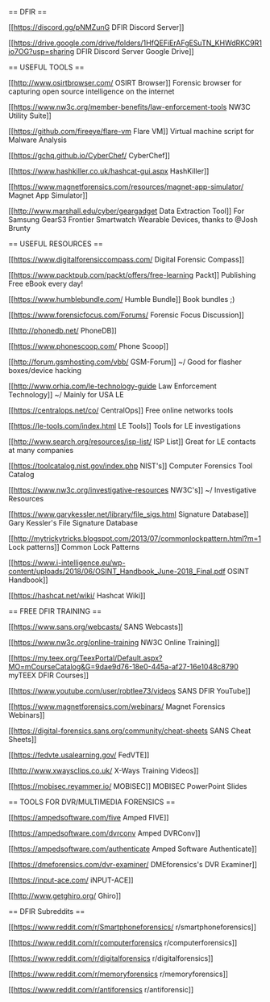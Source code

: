 == DFIR ==

[[https://discord.gg/pNMZunG DFIR Discord Server]]

[[https://drive.google.com/drive/folders/1HfQEFiErAFgESuTN_KHWdRKC9R1io7OG?usp=sharing DFIR Discord Server Google Drive]]

== USEFUL TOOLS ==

[[http://www.osirtbrowser.com/ OSIRT Browser]] Forensic browser for capturing open source intelligence on the internet

[[https://www.nw3c.org/member-benefits/law-enforcement-tools NW3C Utility Suite]]

[[https://github.com/fireeye/flare-vm Flare VM]] Virtual machine script for Malware Analysis

[[https://gchq.github.io/CyberChef/ CyberChef]]

[[https://www.hashkiller.co.uk/hashcat-gui.aspx HashKiller]]

[[https://www.magnetforensics.com/resources/magnet-app-simulator/ Magnet App Simulator]]

[[http://www.marshall.edu/cyber/geargadget Data Extraction Tool]] For Samsung GearS3 Frontier Smartwatch Wearable Devices, thanks to @Josh Brunty

== USEFUL RESOURCES ==

[[https://www.digitalforensiccompass.com/ Digital Forensic Compass]]

[[https://www.packtpub.com/packt/offers/free-learning Packt]] Publishing Free eBook every day!

[[https://www.humblebundle.com/ Humble Bundle]] Book bundles ;)

[[https://www.forensicfocus.com/Forums/ Forensic Focus Discussion]]

[[http://phonedb.net/ PhoneDB]]

[[https://www.phonescoop.com/ Phone Scoop]]

[[http://forum.gsmhosting.com/vbb/ GSM-Forum]] ~/ Good for flasher boxes/device hacking

[[http://www.orhia.com/le-technology-guide Law Enforcement Technology]] ~/ Mainly for USA LE

[[https://centralops.net/co/ CentralOps]] Free online networks tools

[[https://le-tools.com/index.html LE Tools]] Tools for LE investigations

[[http://www.search.org/resources/isp-list/ ISP List]] Great for LE contacts at many companies

[[https://toolcatalog.nist.gov/index.php NIST's]] Computer Forensics Tool Catalog

[[https://www.nw3c.org/investigative-resources NW3C's]] ~/ Investigative Resources

[[https://www.garykessler.net/library/file_sigs.html Signature Database]] Gary Kessler's File Signature Database

[[http://mytrickytricks.blogspot.com/2013/07/commonlockpattern.html?m=1 Lock patterns]] Common Lock Patterns

[[https://www.i-intelligence.eu/wp-content/uploads/2018/06/OSINT_Handbook_June-2018_Final.pdf OSINT Handbook]]

[[https://hashcat.net/wiki/ Hashcat Wiki]]

== FREE DFIR TRAINING ==

[[https://www.sans.org/webcasts/ SANS Webcasts]]

[[https://www.nw3c.org/online-training NW3C Online Training]]

[[https://my.teex.org/TeexPortal/Default.aspx?MO=mCourseCatalog&G=9dae9d76-18e0-445a-af27-16e1048c8790 myTEEX DFIR Courses]]

[[https://www.youtube.com/user/robtlee73/videos SANS DFIR YouTube]]

[[https://www.magnetforensics.com/webinars/ Magnet Forensics Webinars]]

[[https://digital-forensics.sans.org/community/cheat-sheets SANS Cheat Sheets]]

[[https://fedvte.usalearning.gov/ FedVTE]]

[[http://www.xwaysclips.co.uk/ X-Ways Training Videos]]

[[https://mobisec.reyammer.io/ MOBISEC]] MOBISEC PowerPoint Slides

== TOOLS FOR DVR/MULTIMEDIA FORENSICS ==

[[https://ampedsoftware.com/five Amped FIVE]]

[[https://ampedsoftware.com/dvrconv Amped DVRConv]]

[[https://ampedsoftware.com/authenticate Amped Software Authenticate]]

[[https://dmeforensics.com/dvr-examiner/ DMEforensics's DVR Examiner]]

[[https://input-ace.com/ iNPUT-ACE]]

[[http://www.getghiro.org/ Ghiro]]

== DFIR Subreddits ==

[[https://www.reddit.com/r/Smartphoneforensics/ r/smartphoneforensics]]

[[https://www.reddit.com/r/computerforensics r/computerforensics]]

[[https://www.reddit.com/r/digitalforensics r/digitalforensics]]

[[https://www.reddit.com/r/memoryforensics r/memoryforensics]]

[[https://www.reddit.com/r/antiforensics r/antiforensic]]
